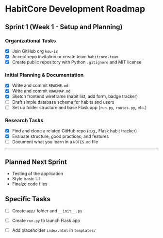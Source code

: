 #  HabitCore Development Roadmap

## Sprint 1 (Week 1 - Setup and Planning)

###  Organizational Tasks
- [x] Join GitHub org `ksu-is`
- [x] Accept repo invitation or create team `habitcore-team`
- [x] Create public repository with Python `.gitignore` and MIT license

###  Initial Planning & Documentation
- [x] Write and commit `README.md`
- [x] Write and commit `ROADMAP.md`
- [x] Sketch frontend wireframe (habit list, add form, badge tracker)
- [ ] Draft simple database schema for habits and users
- [ ] Set up folder structure and base Flask app (`run.py`, `routes.py`, etc.)

###  Research Tasks
- [x] Find and clone a related GitHub repo (e.g., Flask habit tracker)
- [x] Evaluate structure, good practices, and features
- [ ] Document what you learn in a `NOTES.md` file

---

##  Planned Next Sprint

- Testing of the application
- Style basic UI
- Finalze code files

## Specific Tasks
- [ ] Create `app/` folder and `__init__.py`
- [ ] Create `run.py` to launch Flask app
- [ ] Add placeholder `index.html` in `templates/`




